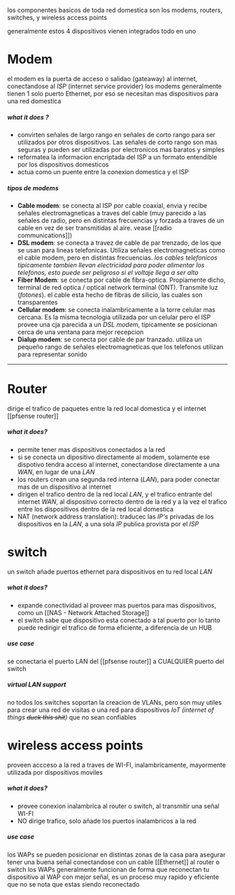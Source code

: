 los componentes basicos de toda red domestica son los modems, routers, switches, y wireless access points 

generalmente estos 4 dispositivos vienen integrados todo en uno 

# Modem
el modem es la puerta de acceso o salidao (gateaway) al internet, conectandose al *ISP* (internet service provider) 
los modems generalmente tienen 1 solo puerto Ethernet, por eso se necesitan mas dispositivos para una red domestica 

##### what it does ? 
- convirten señales de largo rango en señales de corto rango para ser utilizados por otros dispositivos. Las señales de corto rango son mas seguras y pueden ser utilizadas por electronicos mas baratos y simples 
- reformatea la informacion encriptada del ISP a un formato entendible por los dispositivos domesticos
- actua como un puente entre la conexion domestica y el ISP

##### tipos de modems
- **Cable modem**: se conecta al ISP por cable coaxial, envia y recibe señales electromagneticas a traves del cable (muy parecido a las señales de radio, pero en distintas frecuencias y forzada a traves de un cable en vez de ser transmitidas al aire. vease [[radio communications]])
- **DSL modem**: se conecta a travez de cable de par trenzado, de los que se usan para lineas telefonicas. Utiliza señales electromagneticas como el cable modem, pero en distintas frecuencias. *los cables telefonicos tipicamente tambien llevan electricidad para poder alimentar los telefonos, esto puede ser peligroso si el voltaje llega a ser alto*
- **Fiber Modem**: se conecta por cable de fibra-optica. Propiamente dicho, terminal de red optica / optical network terminal (ONT). Transmite luz (*fotones*). el cable esta hecho de fibras de silicio, las cuales son transparentes 
- **Cellular modem**: se conecta inalambricamente a la torre celular mas cercana. Es la misma tecnologia utilizada por un celular pero el ISP provee una cja parecida a un *DSL modem*, tipicamente se posicionan cerca de una ventana para mejor recepcion
- **Dialup modem**: se conecta por cable de par tranzado. utiliza un pequeño rango de señales electromagneticas que los telefonos utilizan para representar sonido

---

# Router
dirige el trafico de paquetes entre la red local domestica y el internet [[pfsense router]]

##### what it does? 
- permite tener mas dispositivos conectados a la red
- si se conecta un dipositivo directamente al modem, solamente ese dispotivo tendra acceso al internet, conectandose directamente a una *WAN*, en lugar de una *LAN*
- los routers crean una segunda red interna (*LAN*), para poder conectar mas de un dispositivo al internet
- dirigen el trafico dentro de la red local *LAN*, y el trafico entrante del internet *WAN*, al dispositivo correcto dentro de la red y a la vez el trafico entre los dispositivos dentro de la red local domestica
- NAT (network address translation): traducec las *IP's* privadas de los dispositivos en la *LAN*, a una sola *IP* publica provista por el *ISP*

# switch
un switch añade  puertos ethernet para dispositivos en tu red local *LAN*

##### what it does? 
- expande conectividad al proveer mas puertos para mas dispositivos, como un [[NAS - Network Attached Storage]]
- el switch sabe que dispositivo esta conectado a tal puerto por lo tanto puede redirigir el trafico de forma eficiente, a diferencia de un HUB

##### use case
se conectaria el puerto LAN del [[pfsense router]] a CUALQUIER puerto del switch 

##### virtual LAN support
no todos los switches soportan la creacion de VLANs, pero son muy utiles para crear una red de visitas o una red para dispositivos *IoT (internet of things ~~duck this shit~~)* que no sean confiables

# wireless access points
proveen accceso a la red a traves de WI-FI, inalambricamente, mayormente utilizada por dispositivos moviles

##### what it does? 
- provee conexion inalambrica al router o switch, al transmitir una señal WI-FI
- NO dirige trafico, solo añade los puertos inalambricos a la red

##### use case

los WAPs se pueden posicionar en distintas zonas de la casa para asegurar tener una buena señal conectandose con un cable [[Ethernet]] al router o switch
los WAPs generalmente funcionan de forma que reconectan tu dispositivo al WAP con mejor señal, es un proceso muy rapido y eficiente que no se nota que estas siendo reconectado
